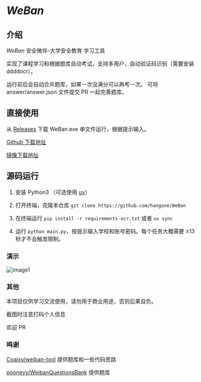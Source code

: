 # *WeBan*

## 介绍

*WeBan* 安全微伴-大学安全教育 学习工具

实现了课程学习和根据题库自动考试，支持多用户，自动验证码识别（需要安装 ddddocr）。

运行前后会自动合并题库，如果一次没满分可以再考一次。 可将 answer/answer.json 文件提交 PR 一起完善题库。

## 直接使用

从 [Releases](https://github.com/hangone/WeBan/releases) 下载 WeBan.exe 单文件运行，根据提示输入。

[Github 下载地址](https://github.com/hangone/WeBan/releases/latest/download/WeBan.exe)

[镜像下载地址](https://ghfast.top/https://github.com/hangone/WeBan/releases/latest/download/WeBan.exe)

## 源码运行

1. 安装 Python3 （可选使用 [uv](https://github.com/astral-sh/uv)）

2. 打开终端，克隆本仓库 `git clone https://github.com/hangone/WeBan`

3. 在终端运行 `pip install -r requirements-ocr.txt` 或者 `uv sync`

4. 运行 `python main.py`，按提示输入学校和账号密码。每个任务大概需要 ≥13 秒才不会触发限制。

### 演示

![image1](images/image1.png)

### 其他

本项目仅供学习交流使用，请勿用于商业用途，否则后果自负。

截图时注意打码个人信息

欢迎 PR

### 鸣谢

[Coaixy/weiban-tool](https://github.com/Coaixy/weiban-tool) 提供题库和一些代码思路

[pooneyy/WeibanQuestionsBank](https://github.com/pooneyy/WeibanQuestionsBank) 提供题库